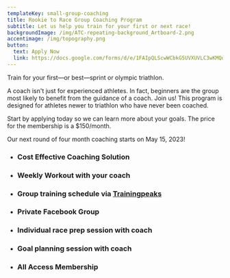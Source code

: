 ```yaml
---
templateKey: small-group-coaching
title: Rookie to Race Group Coaching Program
subtitle: Let us help you train for your first or next race!
backgroundImage: /img/ATC-repeating-background_Artboard-2.png
accentimage: /img/topography.png
button:
  text: Apply Now
  link: https://docs.google.com/forms/d/e/1FAIpQLScwWCbkG5UVXUVLC3wKMQdMVXkgvknypq17vxmZRHHEF_DnAA/viewform
---
```

Train for your first—or best—sprint or olympic triathlon.

A coach isn't just for experienced athletes. In fact, beginners are the group most likely to benefit from the guidance of a coach. Join us! This program is designed for athletes newer to triathlon who have never been coached.

Start by applying today so we can learn more about your goals. The price for the membership is a $150/month.

Our next round of four month coaching starts on May 15, 2023!

* ### Cost Effective Coaching Solution
* ### Weekly Workout with your coach
* ### Group training schedule via [Trainingpeaks](http://trainingpeaks.com/) 
* ### Private Facebook Group 
* ### Individual race prep session with coach
* ### Goal planning session with coach 
* ### All Access Membership